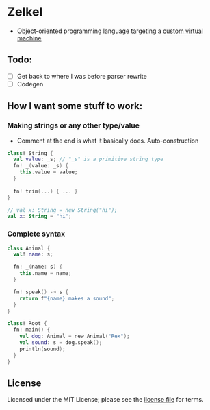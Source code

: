 # Zelkel
- Object-oriented programming language targeting a [custom virtual machine](https://github.com/johron/zelkel-vm)

## Todo:
- [ ] Get back to where I was before parser rewrite
- [ ] Codegen

## How I want some stuff to work:
### Making strings or any other type/value
- Comment at the end is what it basically does. Auto-construction
```kotlin
class! String {
  val value: _s; // "_s" is a primitive string type
  fn! _(value: _s) {
    this.value = value;
  }
  
  fn! trim(...) { ... }
}

// val x: String = new String("hi");
val x: String = "hi";
```
### Complete syntax
```kotlin
class Animal {
  val! name: s;

  fn! _(name: s) {
    this.name = name;
  }

  fn! speak() -> s {
    return f"{name} makes a sound";
  }
}

class! Root {
  fn! main() {
    val dog: Animal = new Animal("Rex");
    val sound: s = dog.speak();
    println(sound);
  }
}
```

## License
Licensed under the MIT License; please see the [license file](LICENSE) for terms.
